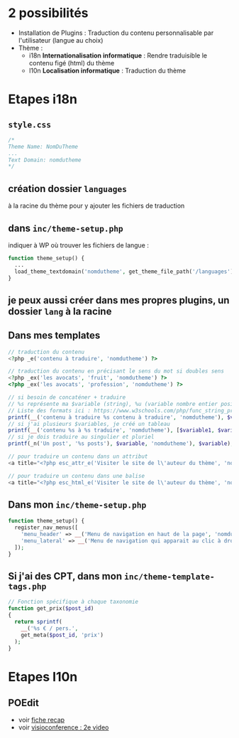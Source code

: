 # 2 possibilités
- Installation de Plugins : Traduction du contenu personnalisable par l'utilisateur (langue au choix)
- Thème : 
  - i18n **Internationalisation informatique** : Rendre traduisible le contenu figé (html) du thème
  - l10n **Localisation informatique** : Traduction du thème
  
# Etapes i18n
## `style.css`
```css
/*
Theme Name: NomDuTheme
...
Text Domain: nomdutheme
*/
```
## création dossier `languages`
à la racine du thème pour y ajouter les fichiers de traduction

## dans `inc/theme-setup.php`
indiquer à WP où trouver les fichiers de langue :
```php
function theme_setup() {
  ...
  load_theme_textdomain('nomdutheme', get_theme_file_path('/languages'));
}
```

## je peux aussi créer dans mes propres plugins, un dossier `lang` à la racine
  
## Dans mes templates
```php
// traduction du contenu
<?php _e('contenu à traduire', 'nomdutheme') ?>
```
```php
// traduction du contenu en précisant le sens du mot si doubles sens
<?php _ex('les avocats', 'fruit', 'nomdutheme') ?>
<?php _ex('les avocats', 'profession', 'nomdutheme') ?>
```
```php
// si besoin de concaténer + traduire
// %s représente ma $variable (string), %u (variable nombre entier positif)
// Liste des formats ici : https://www.w3schools.com/php/func_string_printf.asp
printf(__('contenu à traduire %s contenu à traduire', 'nomdutheme'), $variable);
// si j'ai plusieurs $variables, je créé un tableau
printf(__('contenu %s à %s traduire', 'nomdutheme'), [$variable1, $variable2]);
// si je dois traduire au singulier et pluriel
printf(_n('Un post', '%s posts'), $variable, 'nomdutheme'), $variable);
```
```php
// pour traduire un contenu dans un attribut
<a title="<?php esc_attr_e('Visiter le site de l\'auteur du thème', 'nomdutheme'); ?>"
```
```php
// pour traduire un contenu dans une balise
<a title="<?php esc_html_e('Visiter le site de l\'auteur du thème', 'nomdutheme'); ?>"
```

## Dans mon `inc/theme-setup.php`
```php
function theme_setup() {
  register_nav_menus([
    'menu_header' => __('Menu de navigation en haut de la page', 'nomdutheme'),
    'menu_lateral' => __('Menu de navigation qui apparait au clic à droite de la page', 'nomdutheme'),
  ]);
}
```

## Si j'ai des CPT, dans mon `inc/theme-template-tags.php`
```php
// Fonction spécifique à chaque taxonomie
function get_prix($post_id)
{
  return sprintf(
    __('%s € / pers.', 
    get_meta($post_id, 'prix')
  );
}
```

# Etapes l10n
## POEdit
- voir [fiche recap](https://github.com/Helio-Cruz/fiches-recap/blob/master/wordpress/themes/i18n-l10n.md)
- voir [visioconference : 2e video](https://drive.google.com/drive/u/0/folders/15Wv6DRJ2HO0Ex8ttgV-KYQEq-KLoyDIR)
